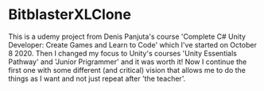# BitblasterXLClone

This is a udemy project from Denis Panjuta's course 'Complete C# Unity Developer: Create Games and Learn to Code' which I've started on October 8 2020.
Then I changed my focus to Unity's courses 'Unity Essentials Pathway' and 'Junior Prigrammer' and it was worth it!
Now I continue the first one with some different (and critical) vision that allows me to do the things as I want and not just repeat after 'the teacher'.
